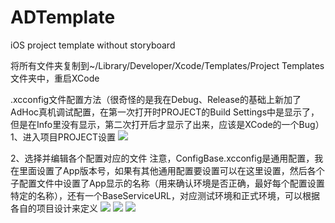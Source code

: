 # ADTemplate
iOS project template without storyboard

将所有文件夹复制到~/Library/Developer/Xcode/Templates/Project Templates文件夹中，重启XCode

.xcconfig文件配置方法（很奇怪的是我在Debug、Release的基础上新加了AdHoc真机调试配置，在第一次打开时PROJECT的Build Settings中是显示了，但是在Info里没有显示，第二次打开后才显示了出来，应该是XCode的一个Bug）
1、进入项目PROJECT设置
![](ReadMeImage/ECB38217-3A77-4E04-ADC0-A1C5EB05C784.png)

2、选择并编辑各个配置对应的文件
注意，ConfigBase.xcconfig是通用配置，我在里面设置了App版本号，如果有其他通用配置要设置可以在这里设置，然后各个子配置文件中设置了App显示的名称（用来确认环境是否正确，最好每个配置设置特定的名称），还有一个BaseServiceURL，对应测试环境和正式环境，可以根据各自的项目设计来定义
![](ReadMeImage/FE612022-F386-481D-9B77-ACFB40B48F92.png)
![](ReadMeImage/702D8944-DF32-4F75-8706-B4E63B83329B.png)
![](ReadMeImage/5E35639E-2BBC-4C15-8E81-39A2854DD304.png)